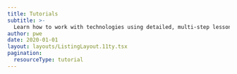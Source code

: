 ```yaml
---
title: Tutorials
subtitle: >-
  Learn how to work with technologies using detailed, multi-step lessons accompanied by code samples, instructions, and videos.
author: pwe
date: 2020-01-01
layout: layouts/ListingLayout.11ty.tsx
pagination:
  resourceType: tutorial
---
```

